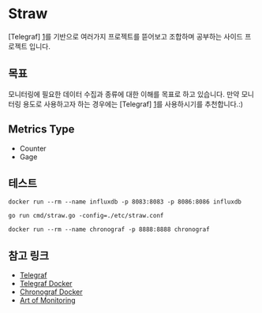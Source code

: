 # Straw
[Telegraf] [1]를 기반으로 여러가지 프로젝트를 뜯어보고 조합하며 공부하는 사이드 프로젝트 입니다.

## 목표
모니터링에 필요한 데이터 수집과 종류에 대한 이해를 목표로 하고 있습니다.
만약 모니터링 용도로 사용하고자 하는 경우에는 [Telegraf] [1]를 사용하시기를 추천합니다.:)

## Metrics Type
  - Counter
  - Gage

## 테스트

    docker run --rm --name influxdb -p 8083:8083 -p 8086:8086 influxdb

    go run cmd/straw.go -config=./etc/straw.conf
    
    docker run --rm --name chronograf -p 8888:8888 chronograf


## 참고 링크

* [Telegraf][1]
* [Telegraf Docker][2]
* [Chronograf Docker][3]
* [Art of Monitoring][4]

[1]: https://github.com/influxdata/telegraf "Telegraf"
[2]: https://hub.docker.com/_/telegraf "Telegraf Docker"
[3]: https://hub.docker.com/_/chronograf "Chronograf Docker"
[4]: https://artofmonitoring.com/ "Art of Monitoring"
